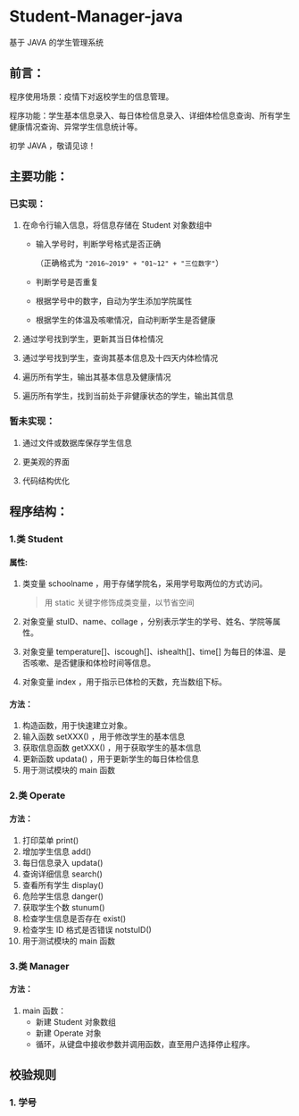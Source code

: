 # Student-Manager-java
基于 JAVA 的学生管理系统 

## 前言：

程序使用场景：疫情下对返校学生的信息管理。

程序功能：学生基本信息录入、每日体检信息录入、详细体检信息查询、所有学生健康情况查询、异常学生信息统计等。

初学 JAVA ，敬请见谅！



## 主要功能：

### 已实现：

1. 在命令行输入信息，将信息存储在 Student 对象数组中

   * 输入学号时，判断学号格式是否正确

     （正确格式为 `"2016~2019" + "01~12" + "三位数字"`）

   * 判断学号是否重复

   * 根据学号中的数字，自动为学生添加学院属性

   * 根据学生的体温及咳嗽情况，自动判断学生是否健康

2. 通过学号找到学生，更新其当日体检情况

3. 通过学号找到学生，查询其基本信息及十四天内体检情况

4. 遍历所有学生，输出其基本信息及健康情况

5. 遍历所有学生，找到当前处于非健康状态的学生，输出其信息

### 暂未实现：

1. 通过文件或数据库保存学生信息

3. 更美观的界面

4. 代码结构优化




## 程序结构：

### 1.类 Student

#### 属性:

1. 类变量 schoolname ，用于存储学院名，采用学号取两位的方式访问。

   > 用 static 关键字修饰成类变量，以节省空间

2. 对象变量 stuID、name、collage ，分别表示学生的学号、姓名、学院等属性。

3. 对象变量 temperature[]、iscough[]、ishealth[]、time[] 为每日的体温、是否咳嗽、是否健康和体检时间等信息。

4. 对象变量 index ，用于指示已体检的天数，充当数组下标。

#### 方法：

1. 构造函数，用于快速建立对象。
2. 输入函数 setXXX() ，用于修改学生的基本信息
3. 获取信息函数 getXXX() ，用于获取学生的基本信息
4. 更新函数 updata() ，用于更新学生的每日体检信息
5. 用于测试模块的 main 函数



### 2.类 Operate

#### 方法：

1. 打印菜单 print()
2. 增加学生信息 add()
3. 每日信息录入 updata()
4. 查询详细信息 search()
5. 查看所有学生 display()
6. 危险学生信息 danger()
7. 获取学生个数 stunum()
8. 检查学生信息是否存在 exist()
9. 检查学生 ID 格式是否错误 notstuID()
10. 用于测试模块的 main 函数



### 3.类 Manager

#### 方法：

1. main 函数：
   * 新建 Student 对象数组
   * 新建 Operate 对象
   * 循环，从键盘中接收参数并调用函数，直至用户选择停止程序。



 



## 校验规则

### 1. 学号



















